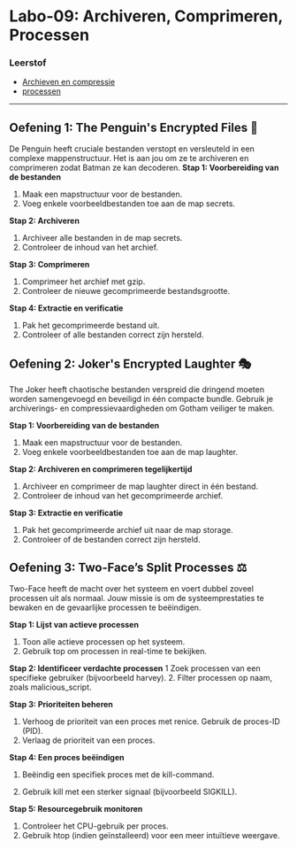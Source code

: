 # Labo-09: Archiveren, Comprimeren, Processen

### Leerstof
- [Archieven en compressie](/Linux/archieven-en-compressie.md)
- [processen](/Linux/processen.md)

--- 

## Oefening 1: The Penguin's Encrypted Files 🐧
De Penguin heeft cruciale bestanden verstopt en versleuteld in een complexe mappenstructuur. Het is aan jou om ze te archiveren en comprimeren zodat Batman ze kan decoderen.
**Stap 1: Voorbereiding van de bestanden**
1. Maak een mapstructuur voor de bestanden.
2. Voeg enkele voorbeeldbestanden toe aan de map secrets.

**Stap 2: Archiveren**
1. Archiveer alle bestanden in de map secrets.
2. Controleer de inhoud van het archief.

**Stap 3: Comprimeren**
1. Comprimeer het archief met gzip.
2. Controleer de nieuwe gecomprimeerde bestandsgrootte.

**Stap 4: Extractie en verificatie**
1. Pak het gecomprimeerde bestand uit.
2. Controleer of alle bestanden correct zijn hersteld.

## Oefening 2: Joker's Encrypted Laughter 🎭
The Joker heeft chaotische bestanden verspreid die dringend moeten worden samengevoegd en beveiligd in één compacte bundle. Gebruik je archiverings- en compressievaardigheden om Gotham veiliger te maken.

**Stap 1: Voorbereiding van de bestanden**
1. Maak een mapstructuur voor de bestanden.
2. Voeg enkele voorbeeldbestanden toe aan de map laughter.

**Stap 2: Archiveren en comprimeren tegelijkertijd**
1. Archiveer en comprimeer de map laughter direct in één bestand.
2. Controleer de inhoud van het gecomprimeerde archief.

**Stap 3: Extractie en verificatie**
1. Pak het gecomprimeerde archief uit naar de map storage.
2. Controleer of de bestanden correct zijn hersteld.

## Oefening 3: Two-Face’s Split Processes ⚖️
Two-Face heeft de macht over het systeem en voert dubbel zoveel processen uit als normaal. Jouw missie is om de systeemprestaties te bewaken en de gevaarlijke processen te beëindigen.

**Stap 1: Lijst van actieve processen**
1. Toon alle actieve processen op het systeem.
2. Gebruik top om processen in real-time te bekijken.

**Stap 2: Identificeer verdachte processen**
1 Zoek processen van een specifieke gebruiker (bijvoorbeeld harvey).
2. Filter processen op naam, zoals malicious_script.

**Stap 3: Prioriteiten beheren**
1. Verhoog de prioriteit van een proces met renice. Gebruik de proces-ID (PID).
2. Verlaag de prioriteit van een proces.

**Stap 4: Een proces beëindigen**
1. Beëindig een specifiek proces met de kill-command.

2. Gebruik kill met een sterker signaal (bijvoorbeeld SIGKILL).

**Stap 5: Resourcegebruik monitoren**
1. Controleer het CPU-gebruik per proces.
2. Gebruik htop (indien geïnstalleerd) voor een meer intuïtieve weergave.